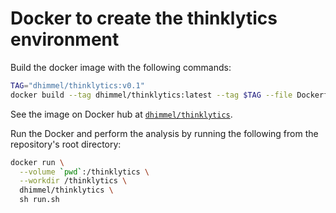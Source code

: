 # Docker to create the thinklytics environment

Build the docker image with the following commands:

```sh
TAG="dhimmel/thinklytics:v0.1"
docker build --tag dhimmel/thinklytics:latest --tag $TAG --file Dockerfile .
```

See the image on Docker hub at [`dhimmel/thinklytics`](https://hub.docker.com/r/dhimmel/thinklytics/).

Run the Docker and perform the analysis by running the following from the repository's root directory:

```sh
docker run \
  --volume `pwd`:/thinklytics \
  --workdir /thinklytics \
  dhimmel/thinklytics \
  sh run.sh
```
